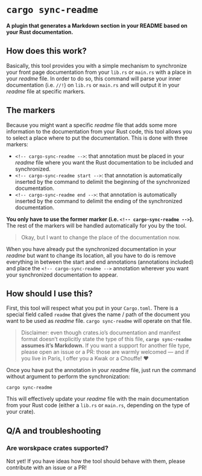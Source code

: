 <!-- cargo-sync-readme start -->

# `cargo sync-readme`

**A plugin that generates a Markdown section in your README based on your Rust documentation.**

## How does this work?

Basically, this tool provides you with a simple mechanism to synchronize your front page
documentation from your `lib.rs` or `main.rs` with a place in your *readme* file. In order to do
so, this command will parse your inner documentation (i.e. `//!`) on `lib.rs` or `main.rs` and will
output it in your *readme* file at specific markers.

## The markers

Because you might want a specific *readme* file that adds some more information to the documentation
from your Rust code, this tool allows you to select a place where to put the documentation. This is
done with three markers:

- `<!-- cargo-sync-readme -->`: that annotation must be placed in your *readme* file where you
want the Rust documentation to be included and synchronized.
- `<!-- cargo-sync-readme start -->`: that annotation is automatically inserted by the command to
delimit the beginning of the synchronized documentation.
- `<!-- cargo-sync-readme end -->`: that annotation is automatically inserted by the command to
delimit the ending of the synchronized documentation.

**You only have to use the former marker (i.e. `<!-- cargo-sync-readme -->`).** The rest of the
markers will be handled automatically for you by the tool.

> Okay, but I want to change the place of the documentation now.

When you have already put the synchronized documentation in your *readme* but want to change its
location, all you have to do is remove everything in between the start and end annotations
(annotations included) and place the `<!-- cargo-sync-readme -->` annotation wherever you want your
synchronized documentation to appear.

## How should I use this?

First, this tool will respect what you put in your `Cargo.toml`. There is a special field called
`readme` that gives the name / path of the document you want to be used as *readme* file.
`cargo sync-readme` will operate on that file.

> Disclaimer: even though crates.io’s documentation and manifest format doesn’t explicitly state the
> type of this file, **`cargo sync-readme` assumes it’s Markdown.** If you want a support for
> another file type, please open an issue or a PR: those are warmly welcomed — and if you live in
> Paris, I offer you a Kwak or a Chouffe! ♥

Once you have put the annotation in your *readme* file, just run the command without argument to
perform the synchronization:

```
cargo sync-readme
```

This will effectively update your *readme* file with the main documentation from your Rust code
(either a `lib.rs` or `main.rs`, depending on the type of your crate).

## Q/A and troubleshooting

### Are worskpace crates supported?

Not yet! If you have ideas how the tool should behave with them, please contribute with an issue or
a PR!

<!-- cargo-sync-readme end -->
